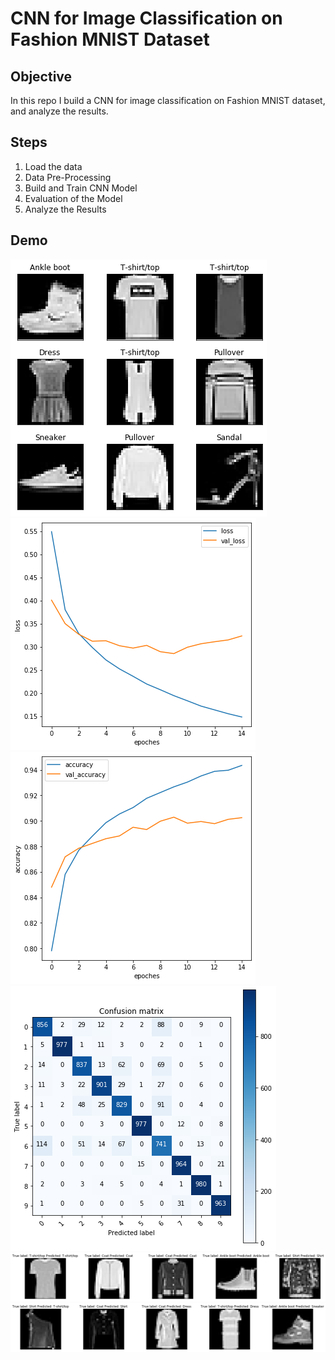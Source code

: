 # CNN for Image Classification on Fashion MNIST Dataset
 
## Objective
In this repo I build a CNN for image classification on Fashion MNIST dataset, and analyze the results.

## Steps
1. Load the data
2. Data Pre-Processing
3. Build and Train CNN Model
4. Evaluation of the Model
5. Analyze the Results

## Demo
![alt text](https://github.com/rhettxio/Deep-Learning/blob/master/CNN%20for%20classification%20of%20Fashion%20MNIST/example%20images.png)
![alt text](https://github.com/rhettxio/Deep-Learning/blob/master/CNN%20for%20classification%20of%20Fashion%20MNIST/loss.png)
![alt text](https://github.com/rhettxio/Deep-Learning/blob/master/CNN%20for%20classification%20of%20Fashion%20MNIST/accuracy.png)
![alt text](https://github.com/rhettxio/Deep-Learning/blob/master/CNN%20for%20classification%20of%20Fashion%20MNIST/confusion%20matrix.png)
![alt text](https://github.com/rhettxio/Deep-Learning/blob/master/CNN%20for%20classification%20of%20Fashion%20MNIST/prediction.png)
![alt text](https://github.com/rhettxio/Deep-Learning/blob/master/CNN%20for%20classification%20of%20Fashion%20MNIST/incorrect%20prediction.png)